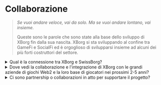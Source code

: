 # Collaborazione

> _Se vuoi andare veloce, vai da solo. Ma se vuoi andare lontano, vai insieme._&#x20;
>
>
>
> Queste sono le parole che sono state alla base dello sviluppo di XBorg fin dalla sua nascita. XBorg si sta sviluppando al confine tra GameFi e SocialFi ed è orgoglioso di svilupparsi insieme ad alcuni dei più forti costruttori del settore.

<details>

<summary>Qual è la connessione tra XBorg e SwissBorg?</summary>

XBorg è l'iniziativa di gioco di SwissBorg, un'applicazione europea di gestione del patrimonio crittografico di prestigio che vanta oltre 750.000 utenti verificati. La relazione tra SwissBorg e XBorg va ben oltre una semplice partnership o investimento, poiché le due entità sono strettamente intrecciate in modo reciprocamente vantaggioso. XBorg beneficia di molti vantaggi da parte di SwissBorg, tra cui accesso a supporto di marketing, consulenza legale, orientamento strategico, assistenza nelle risorse umane e una vasta rete di fondatori e investitori influenti.

#### Quali sono i vantaggi per SwissBorg?

Di conseguenza, il successo di XBorg aumenta il valore intrinseco di SwissBorg, compreso il valore delle azioni e dei token. XBorg è fondamentale per mantenere la rilevanza di SwissBorg nell'industria dei giochi, un fattore chiave per l'adozione di massa delle criptovalute. I prodotti di SwissBorg sono spesso menzionati nelle offerte di XBorg, come il KYC del lanciatore e il passaporto di gioco Off/On ramp. Inoltre, verranno concessi anche servizi al token CHSB all'interno del protocollo XBorg. Inoltre, XBorg è finanziariamente autonomo, evitando il consumo del tasso di combustione di SwissBorg.

</details>

<details>

<summary>Dove vedi la collaborazione e l'integrazione di XBorg con le grandi aziende di giochi Web2 e la loro base di giocatori nei prossimi 2-5 anni?</summary>

XBorg sta perseguendo strategicamente negoziazioni con importanti editori di giochi per ottenere accordi di licenza che offrano accesso a preziosi dati di gioco. Guardando al futuro, prevediamo che le principali aziende di giochi riconosceranno sempre di più l'immenso potenziale della nostra tecnologia innovativa e cercheranno di integrarla nelle loro piattaforme per migliorare l'esperienza dell'utente. Inoltre, XBorg sta esplorando attivamente opportunità di collaborazione con importanti squadre di esports Web2 e influencer, con cui siamo impegnati in discussioni promettenti e produttive. Queste partnership strategiche sono pronte ad accelerare ulteriormente la crescita e l'espansione della nostra rivoluzionaria piattaforma.

</details>

<details>

<summary>Ci sono partnership o collaborazioni in atto per supportare il progetto?</summary>

Innanzitutto, XBorg è l'iniziativa di gioco di SwissBorg, la relazione va ben oltre un accordo di partnership, ma le nostre operazioni sono profondamente radicate con SwissBorg. Beneficiamo dell'aiuto dei dirigenti di alto livello di SwissBorg, consulenza legale, attivazioni di marketing e acquisizione di talenti. SwissBorg aiuta XBorg a crescere e viceversa.

Per quanto riguarda le nostre partnership, abbiamo collaborato con importanti marchi Web3 come

* [**Brave Software**](https://brave.com/)
* [**Polygon Gaming**](https://polygon.technology/)
* [**Yield Guild Games**](https://www.yieldguild.io/)
* [**Mantle Network**](https://www.mantle.xyz/)
* [**Ultra**](https://ultra.io/)
* [**Myria**](https://myria.com/)
* [**Zilliqa**](https://www.zilliqa.com/)
* [**Community Gaming**](https://www.communitygaming.io/)
* [**Polkastarter Gaming**](https://polkastarter.gg/)

e aziende Web2 come [TeamBDS](https://teambds.gg/)

Inoltre, abbiamo stretto partnership con **oltre 30 giochi Web3**.

</details>
